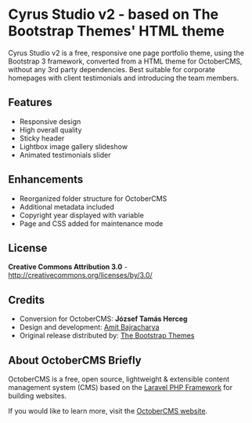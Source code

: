 Cyrus Studio v2 - based on The Bootstrap Themes' HTML theme
===============

Cyrus Studio v2 is a free, responsive one page portfolio theme, using the Bootstrap 3 framework, converted from a HTML theme for OctoberCMS, without any 3rd party dependencies. Best suitable for corporate homepages with client testimonials and introducing the team members.

Features
--------
* Responsive design
* High overall quality
* Sticky header
* Lightbox image gallery slideshow
* Animated testimonials slider

Enhancements
--------------
* Reorganized folder structure for OctoberCMS
* Additional metadata included
* Copyright year displayed with variable
* Page and CSS added for maintenance mode

License
-------
**Creative Commons Attribution 3.0** - http://creativecommons.org/licenses/by/3.0/

Credits
-------
* Conversion for OctoberCMS: **József Tamás Herceg**
* Design and development: [Amit Bajracharya](https://dribbble.com/amitbajracharya)
* Original release distributed by: [The Bootstrap Themes](http://thebootstrapthemes.com/)

About OctoberCMS Briefly
------------------------
OctoberCMS is a free, open source, lightweight & extensible content management system (CMS) based on the [Laravel PHP Framework](http://laravel.com/) for building websites.

If you would like to learn more, visit the [OctoberCMS website](http://octobercms.com/).
